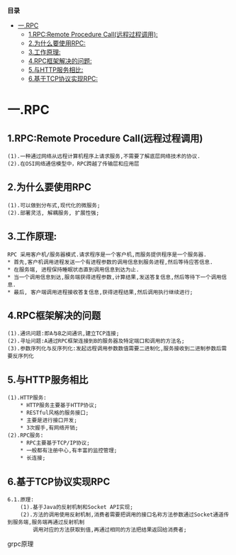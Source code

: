 <!-- START doctoc generated TOC please keep comment here to allow auto update -->
<!-- DON'T EDIT THIS SECTION, INSTEAD RE-RUN doctoc TO UPDATE -->
**目录**

- [一.RPC](#%E4%B8%80rpc)
  - [1.RPC:Remote Procedure Call(远程过程调用):](#1rpcremote-procedure-call%E8%BF%9C%E7%A8%8B%E8%BF%87%E7%A8%8B%E8%B0%83%E7%94%A8)
  - [2.为什么要使用RPC:](#2%E4%B8%BA%E4%BB%80%E4%B9%88%E8%A6%81%E4%BD%BF%E7%94%A8rpc)
  - [3.工作原理:](#3%E5%B7%A5%E4%BD%9C%E5%8E%9F%E7%90%86)
  - [4.RPC框架解决的问题:](#4rpc%E6%A1%86%E6%9E%B6%E8%A7%A3%E5%86%B3%E7%9A%84%E9%97%AE%E9%A2%98)
  - [5.与HTTP服务相比:](#5%E4%B8%8Ehttp%E6%9C%8D%E5%8A%A1%E7%9B%B8%E6%AF%94)
  - [6.基于TCP协议实现RPC:](#6%E5%9F%BA%E4%BA%8Etcp%E5%8D%8F%E8%AE%AE%E5%AE%9E%E7%8E%B0rpc)

<!-- END doctoc generated TOC please keep comment here to allow auto update -->

# 一.RPC
## 1.RPC:Remote Procedure Call(远程过程调用)
    (1).一种通过网络从远程计算机程序上请求服务,不需要了解底层网络技术的协议.
    (2).在OSI网络通信模型中，RPC跨越了传输层和应用层
## 2.为什么要使用RPC
    (1).可以做到分布式,现代化的微服务;
    (2).部署灵活, 解耦服务, 扩展性强;
## 3.工作原理:
	RPC 采用客户机/服务器模式.请求程序是一个客户机,而服务提供程序是一个服务器.
    * 首先,客户机调用进程发送一个有进程参数的调用信息到服务进程,然后等待应答信息.
    * 在服务端, 进程保持睡眠状态直到调用信息到达为止.
    * 当一个调用信息到达,服务端获得进程参数,计算结果,发送答复信息,然后等待下一个调用信息.
    * 最后, 客户端调用进程接收答复信息,获得进程结果,然后调用执行继续进行;
## 4.RPC框架解决的问题
    (1).通讯问题:即A与B之间通讯,建立TCP连接;
    (2).寻址问题:A通过RPC框架连接到B的服务器及特定端口和调用的方法名;
    (3).参数序列化与反序列化:发起远程调用参数数值需要二进制化,服务接收到二进制参数后需要反序列化
## 5.与HTTP服务相比
    (1).HTTP服务:
        * HTTP服务主要基于HTTP协议;
        * RESTful风格的服务接口;
        * 主要是进行接口开发;
        * 3次握手,有网络开销;
    (2).RPC服务:
        * RPC主要基于TCP/IP协议;
        * 一般都有注册中心,有丰富的监控管理;
        * 长连接;
## 6.基于TCP协议实现RPC
    6.1.原理:
        (1).基于Java的反射机制和Socket API实现;
        (2).方法的调用使用反射机制,消费者需要把调用的接口名称方法参数通过Socket通道传到服务端,服务端再通过反射机制
            调用对应的方法获取到值,再通过相同的方法把结果返回给消费者;


grpc原理